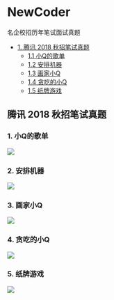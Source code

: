 # NewCoder
名企校招历年笔试面试真题

* [1. 腾讯 2018 秋招笔试真题](#1)
	* [1.1 小Q的歌单](#1.1)
	* [1.2 安排机器](#1.2)
	* [1.3 画家小Q](#1.3)
	* [1.4 贪吃的小Q](#1.4)
	* [1.5 纸牌游戏](#1.5)


<h2 id="1">腾讯 2018 秋招笔试真题</h2>

<h3 id="1.1">1. 小Q的歌单</h3>

![](https://i.imgur.com/SsZYz27.png)

<h3 id="1.2">2. 安排机器</h3>

![](https://i.imgur.com/tuqhm8S.png)

<h3 id="1.3">3. 画家小Q</h3>

![](https://i.imgur.com/DW3sjEe.png)

<h3 id="1.4">4. 贪吃的小Q</h3>

![](https://i.imgur.com/Y5AnVMM.png)

<h3 id="1.5">5. 纸牌游戏</h3>

![](https://i.imgur.com/FsA6ng2.png)